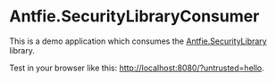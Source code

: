 # Antfie.SecurityLibraryConsumer

This is a demo application which consumes the [Antfie.SecurityLibrary](https://www.nuget.org/packages/Antfie.SecurityLibrary) library.

Test in your browser like this: <http://localhost:8080/?untrusted=hello>.
